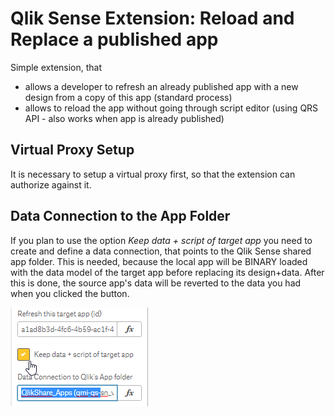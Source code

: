 # Qlik Sense Extension: Reload and Replace a published app

Simple extension, that 
 * allows a developer to refresh an already published app with a new design from a copy of this app (standard process)
 * allows to reload the app without going through script editor (using QRS API - also works when app is already published)
 
## Virtual Proxy Setup

It is necessary to setup a virtual proxy first, so that the extension can authorize against it. 

## Data Connection to the App Folder

If you plan to use the option *Keep data + script of target app* you need to create and define a data connection, that points to the 
Qlik Sense shared app folder. This is needed, because the local app will be BINARY loaded with the data model of the target app 
before replacing its design+data. After this is done, the source app's data will be reverted to the data you had when you clicked 
the button. 

![screenshot](https://github.com/ChristofSchwarz/pics/raw/master/cbkeepdata.png "screenshot")


